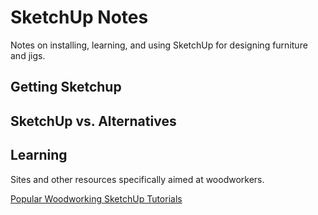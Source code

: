 # SketchUp Notes

Notes on installing, learning, and using SketchUp for designing furniture and jigs.

## Getting Sketchup

## SketchUp vs. Alternatives

## Learning

Sites and other resources specifically aimed at woodworkers.

[Popular Woodworking SketchUp Tutorials](https://www.popularwoodworking.com/sketchup-tutorials/)
